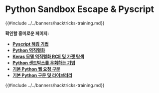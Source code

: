 # Python Sandbox Escape & Pyscript

{{#include ../../banners/hacktricks-training.md}}

**확인할 흥미로운 페이지:**

- [**Pyscript 해킹 기법**](pyscript.md)
- [**Python 역직렬화**](../../pentesting-web/deserialization/README.md)
- [**Keras 모델 역직렬화 RCE 및 가젯 탐색**](keras-model-deserialization-rce-and-gadget-hunting.md)
- [**Python 샌드박스를 우회하는 기법**](bypass-python-sandboxes/README.md)
- [**기본 Python 웹 요청 구문**](web-requests.md)
- [**기본 Python 구문 및 라이브러리**](basic-python.md)

{{#include ../../banners/hacktricks-training.md}}

